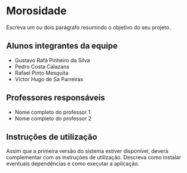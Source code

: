 # Morosidade

Escreva um ou dois  parágrafo resumindo o objetivo do seu projeto.

## Alunos integrantes da equipe

* Gustavo Rafá Pinheiro da Silva
* Pedro Costa Calazans
* Rafael Pinto Mesquita
* Victor Hugo de Sa Parreiras

## Professores responsáveis

* Nome completo do professor 1
* Nome completo do professor 2

## Instruções de utilização

Assim que a primeira versão do sistema estiver disponível, deverá complementar com as instruções de utilização. Descreva como instalar eventuais dependências e como executar a aplicação.
